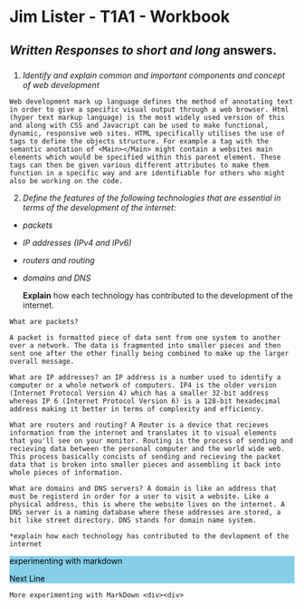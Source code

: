# **Jim Lister - T1A1 - Workbook**
 ## *Written Responses to short and long* answers.

### 
1. *Identify and explain common and important components and concept of web development*
 

``` 
Web development mark up language defines the method of annotating text in order to give a specific visual output through a web browser. Html (hyper text markup language) is the most widely used version of this and along with CSS and Javacript can be used to make functional, dynamic, responsive web sites. HTML specifically utilises the use of tags to define the objects structure. For example a tag with the semantic anotation of <Main></Main> might contain a websites main elements which would be specified within this parent element. These tags can then be given various different attributes to make them function in a specific way and are identifiable for others who might also be working on the code. 
```
2. *Define the features of the following technologies that are essential in terms of the development of the internet:*
* *packets*
* *IP addresses (IPv4 and IPv6)*
* *routers and routing*
* *domains and DNS*

  __Explain__ how each technology has contributed to the development of the internet.   


```
What are packets? 

A packet is formatted piece of data sent from one system to another over a network. The data is fragmented into smaller pieces and then sent one after the other finally being combined to make up the larger overall message.

What are IP addresses? an IP address is a number used to identify a computer or a whole network of computers. IP4 is the older version (Internet Protocol Version 4) which has a smaller 32-bit address whereas IP 6 (Internet Protocol Version 6) is a 128-bit hexadecimal address making it better in terms of complexity and efficiency.

What are routers and routing? A Router is a device that recieves information from the internet and translates it to visual elements that you'll see on your monitor. Routing is the process of sending and recieving data between the personal computer and the world wide web. This process basically concists of sending and recieving the packet data that is broken into smaller pieces and assembling it back into whole pieces of information. 

What are domains and DNS servers? A domain is like an address that must be registerd in order for a user to visit a website. Like a physical address, this is where the website lives on the internet. A DNS server is a naming database where these addresses are stored, a bit like street directory. DNS stands for domain name system.

*explain how each technology has contributed to the devlopment of the internet
```


<div style = "background-color : skyblue; color : black" width = "100  %">experimenting with markdown

Next Line

</div>

```
More experimenting with MarkDown <div><div>